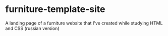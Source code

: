 # furniture-template-site

A landing page of a furniture website that I've created while studying HTML and CSS (russian version)
